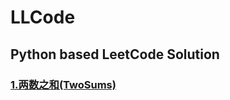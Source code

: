 # LLCode
##  Python based LeetCode Solution

### [1.两数之和(TwoSums)](https://github.com/AlphaJia/LLCode/blob/master/leetcode/editor/cn/%5B1%5D%E4%B8%A4%E6%95%B0%E4%B9%8B%E5%92%8C.py)
